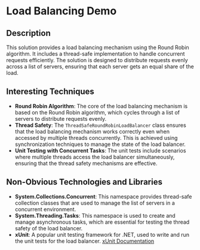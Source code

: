 # Load Balancing Demo

## Description

This solution provides a load balancing mechanism using the Round Robin algorithm. It includes a thread-safe implementation to handle concurrent requests efficiently. 
The solution is designed to distribute requests evenly across a list of servers, ensuring that each server gets an equal share of the load.

## Interesting Techniques

- **Round Robin Algorithm**: The core of the load balancing mechanism is based on the Round Robin algorithm, which cycles through a list of servers to distribute requests evenly.
- **Thread Safety**: The `ThreadSafeRoundRobinLoadBalancer` class ensures that the load balancing mechanism works correctly even when accessed by multiple threads concurrently. This is achieved using synchronization techniques to manage the state of the load balancer.
- **Unit Testing with Concurrent Tasks**: The unit tests include scenarios where multiple threads access the load balancer simultaneously, ensuring that the thread safety mechanisms are effective.

## Non-Obvious Technologies and Libraries

- **System.Collections.Concurrent**: This namespace provides thread-safe collection classes that are used to manage the list of servers in a concurrent environment.
- **System.Threading.Tasks**: This namespace is used to create and manage asynchronous tasks, which are essential for testing the thread safety of the load balancer.
- **xUnit**: A popular unit testing framework for .NET, used to write and run the unit tests for the load balancer. [xUnit Documentation](https://xunit.net/)
